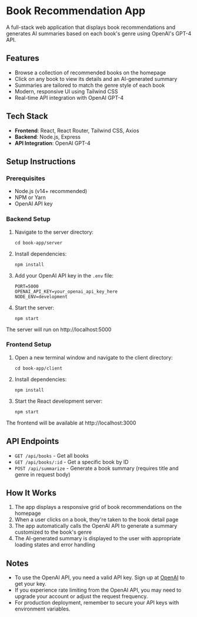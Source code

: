 # Book Recommendation App

A full-stack web application that displays book recommendations and generates AI summaries based on each book's genre using OpenAI's GPT-4 API.

## Features

- Browse a collection of recommended books on the homepage
- Click on any book to view its details and an AI-generated summary
- Summaries are tailored to match the genre style of each book
- Modern, responsive UI using Tailwind CSS
- Real-time API integration with OpenAI GPT-4

## Tech Stack

- **Frontend**: React, React Router, Tailwind CSS, Axios
- **Backend**: Node.js, Express
- **API Integration**: OpenAI GPT-4

## Setup Instructions

### Prerequisites

- Node.js (v14+ recommended)
- NPM or Yarn
- OpenAI API key

### Backend Setup

1. Navigate to the server directory:
   ```
   cd book-app/server
   ```

2. Install dependencies:
   ```
   npm install
   ```

3. Add your OpenAI API key in the `.env` file:
   ```
   PORT=5000
   OPENAI_API_KEY=your_openai_api_key_here
   NODE_ENV=development
   ```

4. Start the server:
   ```
   npm start
   ```
   
The server will run on http://localhost:5000

### Frontend Setup

1. Open a new terminal window and navigate to the client directory:
   ```
   cd book-app/client
   ```

2. Install dependencies:
   ```
   npm install
   ```

3. Start the React development server:
   ```
   npm start
   ```

The frontend will be available at http://localhost:3000

## API Endpoints

- `GET /api/books` - Get all books
- `GET /api/books/:id` - Get a specific book by ID
- `POST /api/summarize` - Generate a book summary (requires title and genre in request body)

## How It Works

1. The app displays a responsive grid of book recommendations on the homepage
2. When a user clicks on a book, they're taken to the book detail page
3. The app automatically calls the OpenAI API to generate a summary customized to the book's genre
4. The AI-generated summary is displayed to the user with appropriate loading states and error handling

## Notes

- To use the OpenAI API, you need a valid API key. Sign up at [OpenAI](https://openai.com) to get your key.
- If you experience rate limiting from the OpenAI API, you may need to upgrade your account or adjust the request frequency.
- For production deployment, remember to secure your API keys with environment variables. 
